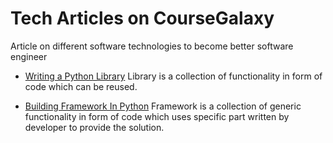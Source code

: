 # Tech Articles on CourseGalaxy
Article on different software technologies to become better software engineer

* [Writing a Python Library](http://coursegalaxy.com/python/writing-library.html)
Library is a collection of functionality in form of code which can be reused.

* [Building Framework In Python](http://coursegalaxy.com/python/framework.html)
Framework is a collection of generic functionality in form of code which uses specific part written by developer to provide the solution.

